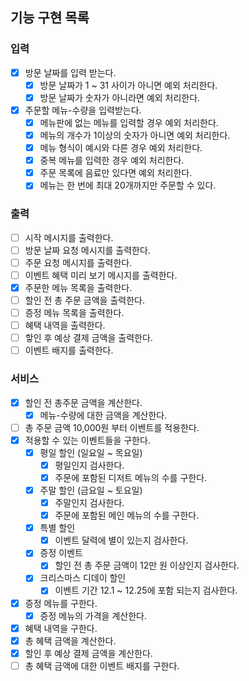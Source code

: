 ## 기능 구현 목록

### 입력

- [x] 방문 날짜를 입력 받는다.
    - [x] 방문 날짜가 1 ~ 31 사이가 아니면 예외 처리한다.
    - [x] 방문 날짜가 숫자가 아니라면 예외 처리한다.

- [x] 주문할 메뉴-수량을 입력받는다.
    - [x] 메뉴판에 없는 메뉴를 입력할 경우 예외 처리한다.
    - [x] 메뉴의 개수가 1이상의 숫자가 아니면 예외 처리한다.
    - [x] 메뉴 형식이 예시와 다른 경우 예외 처리한다.
    - [x] 중복 메뉴를 입력한 경우 예외 처리한다.
    - [x] 주문 목록에 음료만 있다면 예외 처리한다.
    - [x] 메뉴는 한 번에 최대 20개까지만 주문할 수 있다.

### 출력

- [ ] 시작 메시지를 출력한다.
- [ ] 방문 날짜 요청 메시지를 출력한다.
- [ ] 주문 요청 메시지를 출력한다.
- [ ] 이벤트 혜택 미리 보기 메시지를 출력한다.
- [x] 주문한 메뉴 목록을 출력한다.
- [ ] 할인 전 총 주문 금액을 출력한다.
- [ ] 증정 메뉴 목록을 출력한다.
- [ ] 혜택 내역을 출력한다.
- [ ] 핳인 후 예상 결제 금액을 출력한다.
- [ ] 이벤트 배지를 출력한다.

### 서비스

- [x] 할인 전 총주문 금액을 계산한다.
    - [x] 메뉴-수량에 대한 금액을 계산한다.
- [ ] 총 주문 금액 10,000원 부터 이벤트를 적용한다.
- [x] 적용할 수 있는 이벤트들을 구한다.
    - [x] 평일 할인 (일요일 ~ 목요일)
        - [x] 평일인지 검사한다.
        - [x] 주문에 포함된 디저트 메뉴의 수를 구한다.
    - [x] 주말 할인 (금요일 ~ 토요일)
        - [x] 주말인지 검사한다.
        - [x] 주문에 포함된 메인 메뉴의 수를 구한다.
    - [x] 특별 할인
        - [x] 이벤트 달력에 별이 있는지 검사한다.
    - [x] 증정 이벤트
        - [x] 할인 전 총 주문 금액이 12만 원 이상인지 검사한다.
    - [x] 크리스마스 디데이 할인
        - [x] 이벤트 기간 12.1 ~ 12.25에 포함 되는지 검사한다.
- [x] 증정 메뉴를 구한다.
    - [x] 증정 메뉴의 가격을 계산한다.
- [x] 혜택 내역을 구한다.
- [x] 총 혜택 금액을 계산한다.
- [x] 할인 후 예상 결제 금액을 계산한다.
- [ ] 총 혜택 금액에 대한 이벤트 배지를 구한다.
